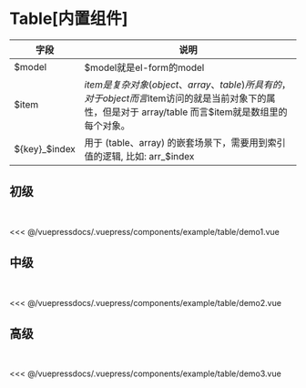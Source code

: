# Table[内置组件]


字段|说明
-|-
$model| $model就是el-form的model
$item| $item是复杂对象(object、array、table)所具有的， 对于object而言$item访问的就是当前对象下的属性，但是对于 array/table 而言$item就是数组里的每个对象。
${key}_$index| 用于 (table、array) 的嵌套场景下，需要用到索引值的逻辑, 比如: arr\_$index

## 初级
  

<demo-block>
<example-table-demo1 slot="source"/>
<<< @/vuepressdocs/.vuepress/components/example/table/demo1.vue
</demo-block>


## 中级
  

<demo-block>
<example-table-demo2 slot="source"/>
<<< @/vuepressdocs/.vuepress/components/example/table/demo2.vue
</demo-block>


## 高级
  

<demo-block>
<example-table-demo3 slot="source"/>
<<< @/vuepressdocs/.vuepress/components/example/table/demo3.vue
</demo-block>